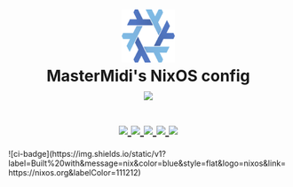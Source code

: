 <h1 align="center">
  <img src="https://raw.githubusercontent.com/NixOS/nixos-artwork/master/logo/nix-snowflake.svg" width="96px" height="96px" />
  <br>MasterMidi's NixOS config <br>
  <img src="https://raw.githubusercontent.com/catppuccin/catppuccin/main/assets/palette/macchiato.png" width="600px" /> <br>
  <div align="center">

  <div align="center">
	<!-- spacer -->
   <p></p>
   <a href="https://github.com/MasterMidi/nixos-config/issues">
      <img src="https://img.shields.io/github/issues/MasterMidi/nixos-config?color=d8a657&labelColor=32302f&style=for-the-badge">
   </a>
   <a href="https://github.com/MasterMidi/nixos-config/stargazers">
      <img src="https://img.shields.io/github/stars/MasterMidi/nixos-config?color=d3869b&labelColor=32302f&style=for-the-badge">
   </a>
   <a href="https://github.com/MasterMidi/nixos-config/">
      <img src="https://img.shields.io/github/repo-size/MasterMidi/nixos-config?color=ea999c&labelColor=32302f&style=for-the-badge">
   </a>
   <a href="https://github.com/MasterMidi/nixos-config/blob/main/LICENSE">
    <img src="https://img.shields.io/static/v1.svg?style=for-the-badge&label=License&message=GPL-3&logoColor=d3869b&colorA=313244&colorB=cba6f7"/>
   </a>
	 	<a = href="https://nixos.org">
			<img src="https://img.shields.io/badge/NixOS-unstable-blue.svg?style=for-the-badge&labelColor=32302f&logo=NixOS&logoColor=white&color=7daea3">
		</a>
   <br>
</div>
</h1>
![ci-badge](https://img.shields.io/static/v1?label=Built%20with&message=nix&color=blue&style=flat&logo=nixos&link=https://nixos.org&labelColor=111212)

